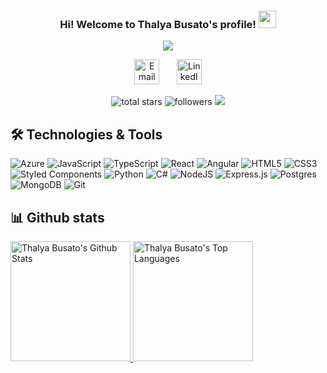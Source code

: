<h3 align="center">
  Hi! Welcome to Thalya Busato's profile!
  <img src="https://media.giphy.com/media/hvRJCLFzcasrR4ia7z/giphy.gif" width="28">
</h3>

<p align="center">
  <img src="https://readme-typing-svg.herokuapp.com/?lines=Full-stack%20web%20developer;Graduated%20in%20Chemical%20Engineering%20at%20UFRJ;2%2B%20years%20of%20coding%20experience;Always%20learning%20new%20things;Brazilian&font=Fira%20Code&center=true&width=650&height=45&color=f75c7e&vCenter=true&size=22">
</p>

<p align="center">
  <a href="mailto:beltrame.thalya@gmail.com"><img width="40px" alt="Email" title="Email" src="https://cdn-icons-png.flaticon.com/512/888/888853.png"/></a>
  &#8287;&#8287;&#8287;&#8287;&#8287;
  <a href="https://www.linkedin.com/in/thalyabbeltrame/"><img width="40px" alt="LinkedIn" title="LinkedIn" src="https://cdn-icons-png.flaticon.com/512/3536/3536505.png"/></a>
</p>

<p align="center">
  <img alt="total stars" title="Total stars on GitHub" src="https://custom-icon-badges.herokuapp.com/github/stars/thalyabbeltrame?color=55960c&style=for-the-badge&labelColor=488207&logo=star"/>
  <img alt="followers" title="Follow me on Github" src="https://custom-icon-badges.herokuapp.com/github/followers/thalyabbeltrame?color=236ad3&labelColor=1155ba&style=for-the-badge&logo=person-add&label=Follow&logoColor=white"/>
  <img src="https://api.visitorbadge.io/api/visitors?path=https%3A%2F%2Fgithub.com%2thalyabbeltrame&label=visitors&labelColor=%23512747&countColor=%23682a59&labelStyle=upper" />
</p>

## 🛠️ Technologies & Tools

![Azure](https://img.shields.io/badge/azure-%230072C6.svg?style=for-the-badge&logo=microsoftazure&logoColor=white)
![JavaScript](https://img.shields.io/badge/javascript-%23323330.svg?style=for-the-badge&logo=javascript&logoColor=%23F7DF1E)
![TypeScript](https://img.shields.io/badge/typescript-%23007ACC.svg?style=for-the-badge&logo=typescript&logoColor=white)
![React](https://img.shields.io/badge/react-%2320232a.svg?style=for-the-badge&logo=react&logoColor=%2361DAFB)
![Angular](https://img.shields.io/badge/angular-%23DD0031.svg?style=for-the-badge&logo=angular&logoColor=white)
![HTML5](https://img.shields.io/badge/html5-%23E34F26.svg?style=for-the-badge&logo=html5&logoColor=white)
![CSS3](https://img.shields.io/badge/css3-%231572B6.svg?style=for-the-badge&logo=css3&logoColor=white)
![Styled Components](https://img.shields.io/badge/styled--components-DB7093?style=for-the-badge&logo=styled-components&logoColor=white)
![Python](https://img.shields.io/badge/python-3670A0?style=for-the-badge&logo=python&logoColor=ffdd54)
![C#](https://img.shields.io/badge/c%23-%23239120.svg?style=for-the-badge&logo=c-sharp&logoColor=white)
![NodeJS](https://img.shields.io/badge/node.js-6DA55F?style=for-the-badge&logo=node.js&logoColor=white)
![Express.js](https://img.shields.io/badge/express.js-%23404d59.svg?style=for-the-badge&logo=express&logoColor=%2361DAFB)
![Postgres](https://img.shields.io/badge/postgres-%23316192.svg?style=for-the-badge&logo=postgresql&logoColor=white)
![MongoDB](https://img.shields.io/badge/MongoDB-%234ea94b.svg?style=for-the-badge&logo=mongodb&logoColor=white)
![Git](https://img.shields.io/badge/git-%23F05033.svg?style=for-the-badge&logo=git&logoColor=white)

## 📊 Github stats

<a href="https://github.com/anuraghazra/github-readme-stats">
  <img alt="Thalya Busato's Github Stats" src="https://denvercoder1-github-readme-stats.vercel.app/api/?username=thalyabbeltrame&show_icons=true&count_private=true&theme=react&hide_border=true&bg_color=1F222E&title_color=F85D7F&icon_color=F8D866" height="192px"/>
</a>
<a href="https://github.com/anuraghazra/github-readme-stats">
  <img alt="Thalya Busato's Top Languages" src="https://github-readme-stats.vercel.app/api/top-langs/?username=thalyabbeltrame&langs_count=8&layout=compact&theme=react&hide_border=true&bg_color=1F222E&title_color=F85D7F&icon_color=F8D866&hide=Jupyter%20Notebook" height="192px"/>
</a>
